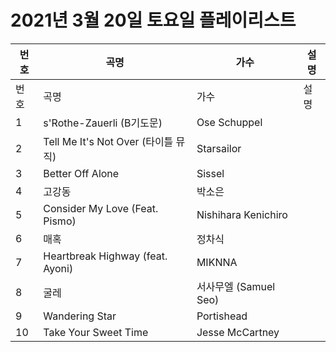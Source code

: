 # 2021년 3월 20일 토요일 플레이리스트

| 번호 | 곡명 | 가수 | 설명 |
|------|------|------|------|
| 번호 | 곡명 | 가수 | 설명 |
| 1 | s'Rothe-Zauerli (B기도문) | Ose Schuppel |  |
| 2 | Tell Me It's Not Over (타이틀 뮤직) | Starsailor |  |
| 3 | Better Off Alone | Sissel |  |
| 4 | 고강동 | 박소은 |  |
| 5 | Consider My Love (Feat. Pismo) | Nishihara Kenichiro |  |
| 6 | 매혹 | 정차식 |  |
| 7 | Heartbreak Highway (feat. Ayoni) | MIKNNA |  |
| 8 | 굴레 | 서사무엘 (Samuel Seo) |  |
| 9 | Wandering Star | Portishead |  |
| 10 | Take Your Sweet Time | Jesse McCartney |  |
